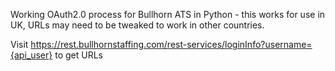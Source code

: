 Working OAuth2.0 process for Bullhorn ATS in Python - this works for use in UK, URLs may need to be tweaked to work in other countries.

Visit https://rest.bullhornstaffing.com/rest-services/loginInfo?username={api_user} to get URLs
